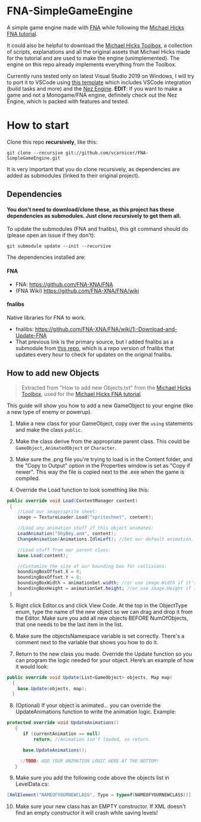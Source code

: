 # FNA-SimpleGameEngine
A simple game engine made with [FNA](https://github.com/FNA-XNA/FNA) while following the [Michael Hicks FNA tutorial](https://www.youtube.com/playlist?list=PL3wErD7ZIp_DtsTKoouVCxu81UQkI9VZL).

It could also be helpful to download the [Michael Hicks Toolbox](https://www.dropbox.com/s/byhp6e4eq40htfc/Michael%20Hicks%20Toolbox.zip?dl=0), a collection of scripts, 
explanations and all the original assets that Michael Hicks made for the tutorial and are used to make the engine (unimplemented). The engine on this repo already implements everything from the Toolbox.

Currently runs tested only on latest Visual Studio 2019 on Windows, I will try to port it to VSCode using [this template](https://github.com/prime31/FNA-VSCode-Template) which includes VSCode integration (build tasks and more) and the [Nez Engine](https://github.com/prime31/Nez).
**EDIT**: If you want to make a game and not a Monogame/FNA engine, definitely check out the Nez Engine, which is packed with features and tested.


# How to start
Clone this repo **recursively**, like this:
```
git clone --recursive git://github.com/vcarnicer/FNA-SimpleGameEngine.git
```

It is very important that you do clone recursively, as dependencies are added as submodules (linked to their original project).

## Dependencies
#### You don't need to download/clone these, as this project has these dependencies as submodules. Just clone recursively to get them all.

To update the submodules (FNA and fnalibs), this git command should do (please open an issue if they don't):

```
git submodule update --init --recursive
```

The dependencies installed are:
#### FNA
- FNA: https://github.com/FNA-XNA/FNA
- (FNA Wiki) https://github.com/FNA-XNA/FNA/wiki

#### fnalibs
Native libraries for FNA to work.
- fnalibs: https://github.com/FNA-XNA/FNA/wiki/1:-Download-and-Update-FNA
- That previous link is the primary source, but I added fnalibs as a submodule from [this repo](https://github.com/deccer/FNA-libs), which is a repo version of fnalibs that updates every hour to check for updates on the original fnalibs.

## How to add new Objects
>Extracted from "How to add new Objects.txt" from the [Michael Hicks Toolbox](https://www.dropbox.com/s/byhp6e4eq40htfc/Michael%20Hicks%20Toolbox.zip?dl=0), used for the [Michael Hicks FNA tutorial](https://www.youtube.com/playlist?list=PL3wErD7ZIp_DtsTKoouVCxu81UQkI9VZL).

This guide will show you how to add a new GameObject to your engine (like a new type of enemy or powerup).
1. Make a new class for your GameObject, copy over the `using` statements and make the class `public`.

2. Make the class derive from the appropriate parent class. This could be `GameObject`, `AnimatedObject` or `Character`.

3. Make sure the .png file you're trying to load is in the Content folder, and the "Copy to Output" option in the Properties
window is set as "Copy if newer". This way the file is copied next to the .exe when the game is compiled.

4. Override the Load function to look something like this:
```csharp
public override void Load(ContentManager content)
 {
    //Load our image/sprite sheet:
    image = TextureLoader.Load("spritesheet", content);

    //Load any animation stuff if this object animates:
    LoadAnimation("ShyBoy.anm", content);
    ChangeAnimation(Animations.IdleLeft); //Set our default animation.

    //Load stuff from our parent class:
    base.Load(content);

    //Customize the size of our bounding box for collisions:
    boundingBoxOffset.X = 0;
    boundingBoxOffset.Y = 0;
    boundingBoxWidth = animationSet.width; //or use image.Width if it's not animated
    boundingBoxHeight = animationSet.height; //or use image.Height if it's not animated
 }
```
5. Right click Editor.cs and click View Code. At the top in the ObjectType enum, type the name of the new object so we can drag
and drop it from the Editor. Make sure you add all new objects BEFORE NumOfObjects, that one needs to be the last item in the list.

6. Make sure the objectsNamespace variable is set correctly. There's a comment next to the variable that shows you how to do it.

7. Return to the new class you made. Override the Update function so you can program the logic needed for your object. Here’s an
example of how it would look:
```csharp
public override void Update(List<GameObject> objects, Map map)
  {
    base.Update(objects, map);
  }
```

8. (Optional) If your object is animated... you can override the UpdateAnimations function to write the animation logic. Example:
```csharp
protected override void UpdateAnimations()
   {
      if (currentAnimation == null)	
	      return; //Animation isn't loaded, so return.

      base.UpdateAnimations();

     //TODO: ADD YOUR ANIMATION LOGIC HERE AT THE BOTTOM!
   }
```

9. Make sure you add the following code above the objects list in LevelData.cs:
```csharp
[XmlElement("NAMEOFYOURNEWCLASS", Type = typeof(NAMEOFYOURNEWCLASS))]
```

10. Make sure your new class has an EMPTY constructor. If XML doesn't find an empty constructor it will crash while saving levels!
